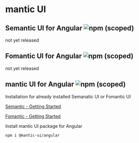 # mantic UI

## Semantic UI for Angular ![npm (scoped)](https://img.shields.io/npm/v/@mantic-ui/semantic-ui-angular)
not yet released

## Fomantic UI for Angular ![npm (scoped)](https://img.shields.io/npm/v/@mantic-ui/fomantic-ui-angular)
not yet released

## mantic UI for Angular ![npm (scoped)](https://img.shields.io/npm/v/@mantic-ui/angular)

Installation for already installed Semanatic UI or Fomantic UI 

[Semantic - Getting Started](https://semantic-ui.com/introduction/getting-started.html)

[Fomantic - Getting Started](https://fomantic-ui.com/introduction/getting-started.html)

Install mantic UI package for Angular
```
npm i @mantic-ui/angular
```
